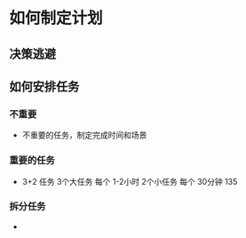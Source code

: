 # 如何制定计划

## 决策逃避


##  如何安排任务

### 不重要

- 不重要的任务，制定完成时间和场景

### 重要的任务 

- 3+2 任务
  3个大任务 每个 1-2小时
  2个小任务 每个 30分钟
  135
### 拆分任务
- 


